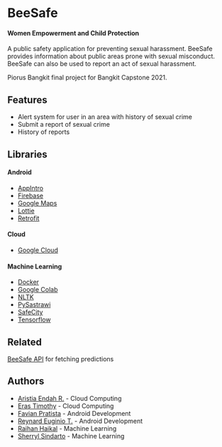 
# BeeSafe

#### Women Empowerment and Child Protection
A public safety application for preventing sexual harassment.
BeeSafe provides information about public areas prone with
sexual misconduct. BeeSafe can also be used to report an act 
of sexual harassment.

Piorus Bangkit final project for Bangkit Capstone 2021.



## Features

- Alert system for user in an area with history of sexual crime
- Submit a report of sexual crime
- History of reports
  
## Libraries
#### Android
- [AppIntro](https://github.com/AppIntro/AppIntro)
- [Firebase](firebase.google.com/)
- [Google Maps](https://developers.google.com/maps)
- [Lottie](https://github.com/airbnb/lottie/blob/master/README.md)
- [Retrofit](https://square.github.io/retrofit/)

#### Cloud

- [Google Cloud](https://cloud.google.com/)

#### Machine Learning
- [Docker](https://www.docker.com/)
- [Google Colab](https://colab.research.google.com/)
- [NLTK](https://www.nltk.org/)
- [PySastrawi](https://pypi.org/project/Sastrawi/)
- [SafeCity](https://github.com/swkarlekar/safecity)
- [Tensorflow](tensorflow.org/)
## Related

[BeeSafe API](https://github.com/raihanhaikal/beesafe_api)
 for fetching predictions

  
## Authors

- [Aristia Endah R.](https://github.com/aristiaendah) - Cloud Computing
- [Eras Timothy](https://github.com/erastimothy) - Cloud Computing
- [Favian Pratista](https://github.com/Farelony) - Android Development
- [Reynard Euginio T.](https://github.com/reynardets) - Android Development
- [Raihan Haikal](https://github.com/raihanhaikal) - Machine Learning
- [Sherryl Sindarto](https://github.com/sherrylsin20) - Machine Learning

  
